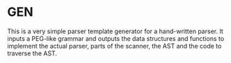 # GEN
This is a very simple parser template generator for a hand-written parser. It inputs a PEG-like grammar and outputs the data structures and functions to implement the actual parser, parts of the scanner, the AST and the code to traverse the AST.
